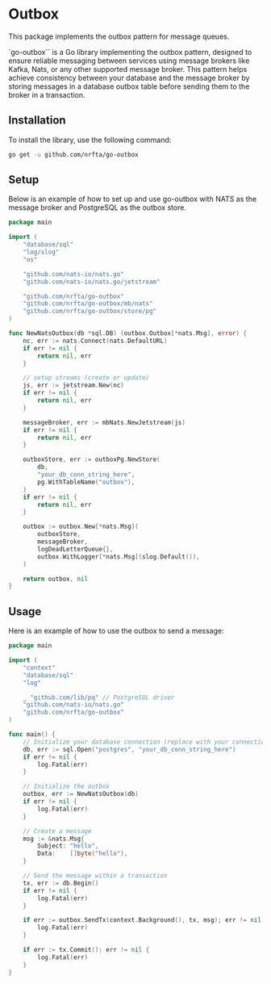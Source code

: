 # Outbox

This package implements the outbox pattern for message queues.

`go-outbox`` is a Go library implementing the outbox pattern, designed to ensure reliable messaging between services using message brokers like Kafka, Nats, or any other supported message broker. This pattern helps achieve consistency between your database and the message broker by storing messages in a database outbox table before sending them to the broker in a transaction.

## Installation

To install the library, use the following command:

```sh
go get -u github.com/nrfta/go-outbox
```

## Setup

Below is an example of how to set up and use go-outbox with NATS as the message broker and PostgreSQL as the outbox store.

```go
package main

import (
    "database/sql"
    "log/slog"
    "os"

    "github.com/nats-io/nats.go"
    "github.com/nats-io/nats.go/jetstream"

    "github.com/nrfta/go-outbox"
    "github.com/nrfta/go-outbox/mb/nats"
    "github.com/nrfta/go-outbox/store/pg"
)

func NewNatsOutbox(db *sql.DB) (outbox.Outbox[*nats.Msg], error) {
    nc, err := nats.Connect(nats.DefaultURL)
    if err != nil {
        return nil, err
    }

    // setup streams (create or update)
    js, err := jetstream.New(nc)
    if err != nil {
        return nil, err
    }

    messageBroker, err := mbNats.NewJetstream(js)
    if err != nil {
        return nil, err
    }

    outboxStore, err := outboxPg.NewStore(
        db,
        "your_db_conn_string_here",
        pg.WithTableName("outbox"),
    )
    if err != nil {
        return nil, err
    }

    outbox := outbox.New[*nats.Msg](
        outboxStore,
        messageBroker,
        logDeadLetterQueue{},
        outbox.WithLogger[*nats.Msg](slog.Default()),
    )

    return outbox, nil
}
```

## Usage

Here is an example of how to use the outbox to send a message:

```go
package main

import (
    "context"
    "database/sql"
    "log"

    _ "github.com/lib/pq" // PostgreSQL driver
    "github.com/nats-io/nats.go"
    "github.com/nrfta/go-outbox"
)

func main() {
    // Initialize your database connection (replace with your connection details)
    db, err := sql.Open("postgres", "your_db_conn_string_here")
    if err != nil {
        log.Fatal(err)
    }

    // Initialize the outbox
    outbox, err := NewNatsOutbox(db)
    if err != nil {
        log.Fatal(err)
    }

    // Create a message
    msg := &nats.Msg{
        Subject: "hello",
        Data:    []byte("hello"),
    }

    // Send the message within a transaction
    tx, err := db.Begin()
    if err != nil {
        log.Fatal(err)
    }

    if err := outbox.SendTx(context.Background(), tx, msg); err != nil {
        log.Fatal(err)
    }

    if err := tx.Commit(); err != nil {
        log.Fatal(err)
    }
}
```
